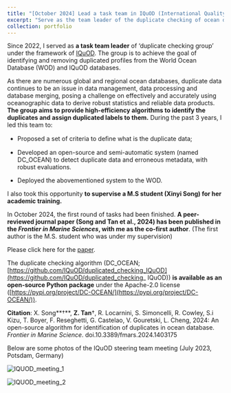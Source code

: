```yaml
---
title: "[October 2024] Lead a task team in IQuOD (International Quality Controlled Ocean Database"
excerpt: "Serve as the team leader of the duplicate checking of ocean databases <br/><img src='./IQUOD_meeting_2.jpeg'>"
collection: portfolio
---
```


Since 2022, I served as **a task team leader** of ‘duplicate checking group’ under the framework of [IQuOD](https://www.iquod.org/). The group is to achieve the goal of identifying and removing duplicated profiles from the World Ocean Database (WOD) and IQuOD databases.

As there are numerous global and regional ocean databases, duplicate data continues to be an issue in data management, data processing and database merging, posing a challenge on effectively and accurately using oceanographic data to derive robust statistics and reliable data products. **The group aims to provide high-efficiency algorithms to identify the duplicates and assign duplicated labels to them.** During the past 3 years, I led this team to:

- Proposed a set of criteria to deﬁne what is the duplicate data;

- Developed an open-source and semi-automatic system (named DC_OCEAN) to detect duplicate data and erroneous metadata, with robust evaluations.
- Deployed the abovementioned system to the WOD.

I also took this opportunity **to supervise a M.S student (Xinyi Song) for her academic training.** 

In October 2024, the first round of tasks had been finished. **A peer-reviewed journal paper (Song and Tan et al., 2024) has been published in the *Frontier in Marine Sciences*, with me as the co-first author**. (The first author is the M.S. student who was under my supervision)

Please click here for the [paper](https://www.frontiersin.org/journals/marine-science/articles/10.3389/fmars.2024.1403175/full).

The duplicate checking algorithm (DC_OCEAN; [https://github.com/IQuOD/duplicated_checking_IQuOD](https://github.com/IQuOD/duplicated_checking_ IQuOD)) **is available as an open-source Python package** under the Apache-2.0 license ([https://pypi.org/project/DC-OCEAN/](https://pypi.org/project/DC-OCEAN/)). 

**Citation**: X. Song**†**, **Z. Tan**†, R. Locarnini, S. Simoncelli, R. Cowley, S.i Kizu, T. Boyer, F. Reseghetti, G. Castelao, V. Gouretski, L. Cheng, 2024: An open-source algorithm for identification of duplicates in ocean database. *Frontier in Marine Science*. doi.10.3389/fmars.2024.1403175



Below are some photos of the IQuOD steering team meeting (July 2023, Potsdam, Germany)

![IQUOD_meeting_1](../IQUOD_meeting_1.jpeg)

![IQUOD_meeting_2](../IQUOD_meeting_2.jpeg)
